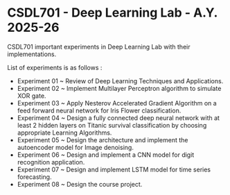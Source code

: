 # CSDL701 - Deep Learning Lab - A.Y. 2025-26
CSDL701 important experiments in Deep Learning Lab with their implementations. 

List of experiments is as follows :
- Experiment 01 ~ Review of Deep Learning Techniques and Applications.
- Experiment 02 ~ Implement Multilayer Perceptron algorithm to simulate XOR gate.
- Experiment 03 ~ Apply Nesterov Accelerated Gradient Algorithm on a feed forward neural network for Iris Flower classification.
- Experiment 04 ~ Design a fully connected deep neural network with at least 2 hidden layers on Titanic survival classification by choosing appropriate Learning Algorithms.
- Experiment 05 ~ Design the architecture and implement the autoencoder model for Image denoising.
- Experiment 06 ~ Design and implement a CNN model for digit recognition application.
- Experiment 07 ~ Design and implement LSTM model for time series forecasting.
- Experiment 08 ~ Design the course project.

